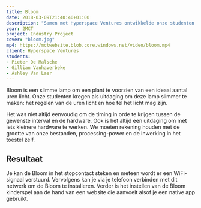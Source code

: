 ```yaml
---
title: Bloom
date: 2018-03-09T21:40:40+01:00
description: "Samen met Hyperspace Ventures ontwikkelde onze studenten een IOT app die het verlichtingsproduct Bloom slim maakt."
year: 2MCT
project: Industry Project
cover: "bloom.jpg"
mp4: https://mctwebsite.blob.core.windows.net/video/bloom.mp4
client: Hyperspace Ventures
students:
- Pieter De Malsche
- Gillian Vanhaverbeke
- Ashley Van Laer
---
```


Bloom is een slimme lamp om een plant te voorzien van een ideaal aantal uren licht. Onze studenten kregen als uitdaging om deze lamp slimmer te maken: het regelen van de uren licht en hoe fel het licht mag zijn.

Het was niet altijd eenvoudig om de timing in orde te krijgen tussen de gewenste interval en de hardware. Ook is het altijd een uitdaging om met iets kleinere hardware te werken. We moeten rekening houden met de grootte van onze bestanden, processing-power en de inwerking in het toestel zelf.


## Resultaat
Je kan de Bloom in het stopcontact steken en meteen wordt er een WiFi-signaal verstuurd. Vervolgens kan je via je telefoon verbinden met dit netwerk om de Bloom te installeren.
Verder is het instellen van de Bloom kinderspel aan de hand van een website die aanvoelt alsof je een native app gebruikt.
